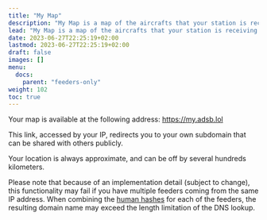 ```yaml
---
title: "My Map"
description: "My Map is a map of the aircrafts that your station is receiving."
lead: "My Map is a map of the aircrafts that your station is receiving."
date: 2023-06-27T22:25:19+02:00
lastmod: 2023-06-27T22:25:19+02:00
draft: false
images: []
menu:
  docs:
    parent: "feeders-only"
weight: 102
toc: true
---
```


Your map is available at the following address: <https://my.adsb.lol>

This link, accessed by your IP, redirects you to your own subdomain that can be shared with others publicly.

Your location is always approximate, and can be off by several hundreds kilometers.

Please note that because of an implementation detail (subject to change), this functionality may fail if you have multiple feeders coming from the same IP address. When combining the [human hashes](https://github.com/zacharyvoase/humanhash) for each of the feeders, the resulting domain name may exceed the length limitation of the DNS lookup.

